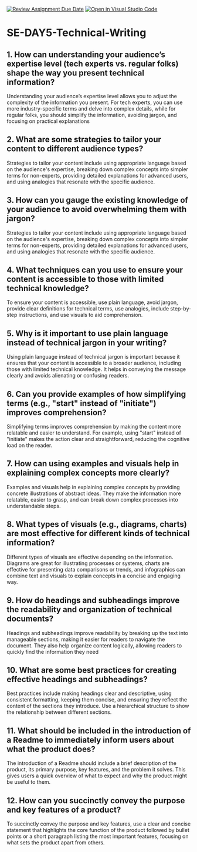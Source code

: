 [![Review Assignment Due Date](https://classroom.github.com/assets/deadline-readme-button-22041afd0340ce965d47ae6ef1cefeee28c7c493a6346c4f15d667ab976d596c.svg)](https://classroom.github.com/a/zsAR-pyY)
[![Open in Visual Studio Code](https://classroom.github.com/assets/open-in-vscode-2e0aaae1b6195c2367325f4f02e2d04e9abb55f0b24a779b69b11b9e10269abc.svg)](https://classroom.github.com/online_ide?assignment_repo_id=15694747&assignment_repo_type=AssignmentRepo)
# SE-DAY5-Technical-Writing
## 1. How can understanding your audience’s expertise level (tech experts vs. regular folks) shape the way you present technical information?

Understanding your audience’s expertise level allows you to adjust the complexity of the information you present. For tech experts, you can use more industry-specific terms and delve into complex details, while for regular folks, you should simplify the information, avoiding jargon, and focusing on practical explanations

## 2. What are some strategies to tailor your content to different audience types?

Strategies to tailor your content include using appropriate language based on the audience's expertise, breaking down complex concepts into simpler terms for non-experts, providing detailed explanations for advanced users, and using analogies that resonate with the specific audience.

## 3. How can you gauge the existing knowledge of your audience to avoid overwhelming them with jargon?

Strategies to tailor your content include using appropriate language based on the audience's expertise, breaking down complex concepts into simpler terms for non-experts, providing detailed explanations for advanced users, and using analogies that resonate with the specific audience.

## 4. What techniques can you use to ensure your content is accessible to those with limited technical knowledge?

To ensure your content is accessible, use plain language, avoid jargon, provide clear definitions for technical terms, use analogies, include step-by-step instructions, and use visuals to aid comprehension.

## 5. Why is it important to use plain language instead of technical jargon in your writing?

Using plain language instead of technical jargon is important because it ensures that your content is accessible to a broader audience, including those with limited technical knowledge. It helps in conveying the message clearly and avoids alienating or confusing readers.

## 6. Can you provide examples of how simplifying terms (e.g., "start" instead of "initiate") improves comprehension?

Simplifying terms improves comprehension by making the content more relatable and easier to understand. For example, using "start" instead of "initiate" makes the action clear and straightforward, reducing the cognitive load on the reader.

## 7. How can using examples and visuals help in explaining complex concepts more clearly?

Examples and visuals help in explaining complex concepts by providing concrete illustrations of abstract ideas. They make the information more relatable, easier to grasp, and can break down complex processes into understandable steps.

## 8. What types of visuals (e.g., diagrams, charts) are most effective for different kinds of technical information?

Different types of visuals are effective depending on the information. Diagrams are great for illustrating processes or systems, charts are effective for presenting data comparisons or trends, and infographics can combine text and visuals to explain concepts in a concise and engaging way.

## 9. How do headings and subheadings improve the readability and organization of technical documents?

Headings and subheadings improve readability by breaking up the text into manageable sections, making it easier for readers to navigate the document. They also help organize content logically, allowing readers to quickly find the information they need

## 10. What are some best practices for creating effective headings and subheadings?

Best practices include making headings clear and descriptive, using consistent formatting, keeping them concise, and ensuring they reflect the content of the sections they introduce. Use a hierarchical structure to show the relationship between different sections.

## 11. What should be included in the introduction of a Readme to immediately inform users about what the product does?

The introduction of a Readme should include a brief description of the product, its primary purpose, key features, and the problem it solves. This gives users a quick overview of what to expect and why the product might be useful to them.

## 12. How can you succinctly convey the purpose and key features of a product?

To succinctly convey the purpose and key features, use a clear and concise statement that highlights the core function of the product followed by bullet points or a short paragraph listing the most important features, focusing on what sets the product apart from others.
